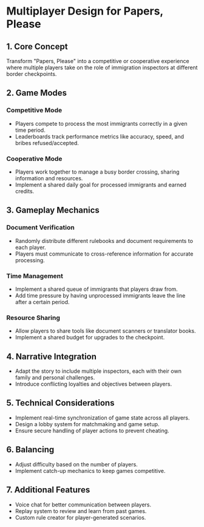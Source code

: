 # Multiplayer Design for Papers, Please

## 1. Core Concept
Transform "Papers, Please" into a competitive or cooperative experience where multiple players take on the role of immigration inspectors at different border checkpoints.

## 2. Game Modes

### Competitive Mode
- Players compete to process the most immigrants correctly in a given time period.
- Leaderboards track performance metrics like accuracy, speed, and bribes refused/accepted.

### Cooperative Mode
- Players work together to manage a busy border crossing, sharing information and resources.
- Implement a shared daily goal for processed immigrants and earned credits.

## 3. Gameplay Mechanics

### Document Verification
- Randomly distribute different rulebooks and document requirements to each player.
- Players must communicate to cross-reference information for accurate processing.

### Time Management
- Implement a shared queue of immigrants that players draw from.
- Add time pressure by having unprocessed immigrants leave the line after a certain period.

### Resource Sharing
- Allow players to share tools like document scanners or translator books.
- Implement a shared budget for upgrades to the checkpoint.

## 4. Narrative Integration
- Adapt the story to include multiple inspectors, each with their own family and personal challenges.
- Introduce conflicting loyalties and objectives between players.

## 5. Technical Considerations
- Implement real-time synchronization of game state across all players.
- Design a lobby system for matchmaking and game setup.
- Ensure secure handling of player actions to prevent cheating.

## 6. Balancing
- Adjust difficulty based on the number of players.
- Implement catch-up mechanics to keep games competitive.

## 7. Additional Features
- Voice chat for better communication between players.
- Replay system to review and learn from past games.
- Custom rule creator for player-generated scenarios.